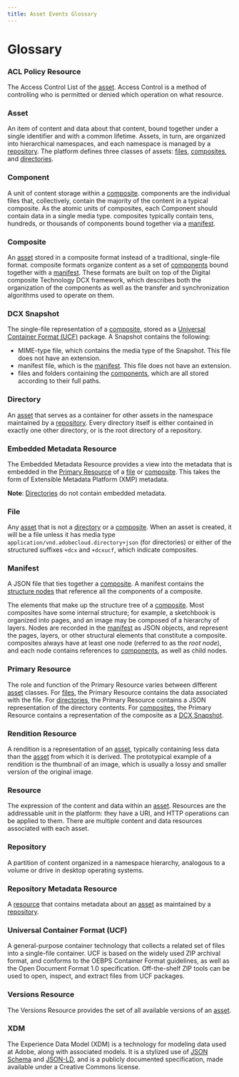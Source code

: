 ```yaml
---
title: Asset Events Glossary
---
```


# Glossary

### ACL Policy Resource

The Access Control List of the [asset](#asset). Access Control is a method of controlling who is permitted or denied which operation on what resource.

<HorizontalLine/>

### Asset

An item of content and data about that content, bound together under a single identifier and with a common lifetime. Assets, in turn, are organized into hierarchical namespaces, and each namespace is managed by a [repository](#repository). The platform defines three classes of assets: [files](#file), [composites](#composite), and [directories](#directory).

<HorizontalLine/>

### Component

A unit of content storage within a [composite](#composite). components are the individual files that, collectively, contain the majority of the content in a typical composite. As the atomic units of composites, each Component should contain data in a single media type.
composites typically contain tens, hundreds, or thousands of components bound together via a [manifest](#manifest).

<HorizontalLine/>

### Composite

An [asset](#asset) stored in a composite format instead of a traditional, single-file format. composite formats organize content as a set of [components](#component) bound together with a [manifest](#manifest). These formats are built on top of the Digital composite Technology DCX framework, which describes both the organization of the components as well as the transfer and synchronization algorithms used to operate on them.

<HorizontalLine/>

### DCX Snapshot

The single-file representation of a [composite](#composite), stored as a [Universal Container Format (UCF)](#universal-container-format-ucf) package. A Snapshot contains the following:

- MIME-type file, which contains the media type of the Snapshot. This file does not have an extension.
- manifest file, which is the [manifest](#manifest). This file does not have an extension.
- files and folders containing the [components](#component), which are all stored according to their full paths.

<HorizontalLine/>

### Directory

An [asset](#asset) that serves as a container for other assets in the namespace maintained by a [repository](#repository). Every directory itself is either contained in exactly one other directory, or is the root directory of a repository.

<HorizontalLine/>

### Embedded Metadata Resource

The Embedded Metadata Resource provides a view into the metadata that is embedded in the [Primary Resource](#primary-resource) of a [file](#file) or [composite](#composite). This takes the form of Extensible Metadata Platform (XMP) metadata.

**Note**: [Directories](#directory) do not contain embedded metadata.

<HorizontalLine/>

### File

Any [asset](#asset) that is not a [directory](#directory) or a [composite](#composite). When an asset is created, it will be a file unless it has media type `application/vnd.adobecloud.directory+json` (for directories) or either of the structured suffixes `+dcx` and `+dcxucf`, which indicate composites.

<HorizontalLine/>

### Manifest

A JSON file that ties together a [composite](#composite). A manifest contains the [structure nodes](#structure-nodes) that reference all the components of a composite.

<HorizontalLine/>

The elements that make up the structure tree of a [composite](#composite). Most composites have some internal structure; for example, a sketchbook is organized into pages, and an image may be composed of a hierarchy of layers. Nodes are recorded in the [manifest](#manifest) as JSON objects, and represent the pages, layers, or other structural elements that constitute a composite. composites always have at least one node (referred to as the _root node_), and each node contains references to [components](#component), as well as child nodes.

<HorizontalLine/>

### Primary Resource

The role and function of the Primary Resource varies between different [asset](#asset) classes. For [files](#file), the Primary Resource contains the data associated with the file. For [directories](#directory), the Primary Resource contains a JSON representation of the directory contents. For [composites](#composite), the Primary Resource contains a representation of the composite as a [DCX Snapshot](#dcx-snapshot).

<HorizontalLine/>

### Rendition Resource

A rendition is a representation of an [asset](#asset), typically containing less data than the [asset](#asset) from which it is derived. The prototypical example of a rendition is the thumbnail of an image, which is usually a lossy and smaller version of the original image.

<HorizontalLine/>

### Resource

The expression of the content and data within an [asset](#asset). Resources are the addressable unit in the platform: they have a URI, and HTTP operations can be applied to them. There are multiple content and data resources associated with each asset.

<HorizontalLine/>

### Repository

A partition of content organized in a namespace hierarchy, analogous to a volume or drive in desktop operating systems.

<HorizontalLine/>

### Repository Metadata Resource

A [resource](#resource) that contains metadata about an [asset](#asset) as maintained by a [repository](#repository).

<HorizontalLine/>

### Universal Container Format (UCF)

A general-purpose container technology that collects a related set of files into a single-file container. UCF is based on the widely used ZIP archival format, and conforms to the OEBPS Container Format guidelines, as well as the Open Document Format 1.0 specification. Off-the-shelf ZIP tools can be used to open, inspect, and extract files from UCF packages.

<HorizontalLine/>

### Versions Resource

The Versions Resource provides the set of all available versions of an [asset](#asset).

<HorizontalLine/>

### XDM

The Experience Data Model (XDM) is a technology for modeling data used at Adobe, along with associated models. It is a stylized use of [JSON Schema](https://json-schema.org/) and [JSON-LD](https://json-ld.org/), and is a publicly documented specification, made available under a Creative Commons license.

